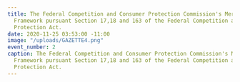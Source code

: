 ```yaml
---
title: The Federal Competition and Consumer Protection Commission's Merger Review
  Framework pursuant Section 17,18 and 163 of the Federal Competition and Consumer
  Protection Act.
date: 2020-11-25 03:53:00 -11:00
image: "/uploads/GAZETTE4.png"
event_number: 2
caption: The Federal Competition and Consumer Protection Commission's Merger Review
  Framework pursuant Section 17,18 and 163 of the Federal Competition and Consumer
  Protection Act.
---
```


